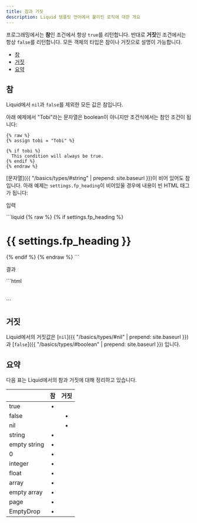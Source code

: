 ```yaml
---
title: 참과 거짓
description: Liquid 템플릿 언어에서 불리인 로직에 대한 개요
---
```


프로그래밍에서는 **참**인 조건에서 항상 `true`를 리턴합니다. 반대로 **거짓**인 조건에서는 항상 `false`를 리턴합니다. 모든 객체의 타입은 참이나 거짓으로 설명이 가능합니다.

- [참](#truthy)
- [거짓](#falsy)
- [요약](#summary)

<div id="truthy"></div>

## 참

Liquid에서 `nil`과 `false`를 제외한 모든 값은 참입니다.

아래 예제에서 "Tobi"라는 문자열은 boolean이 아니지만 조건식에서는 참인 조건이 됩니다:

```liquid
{% raw %}
{% assign tobi = "Tobi" %}

{% if tobi %}
  This condition will always be true.
{% endif %}
{% endraw %}
```

[문자열]({{ "/basics/types/#string" | prepend: site.baseurl }})이 비어 있어도 참입니다. 아래 예제는 `settings.fp_heading`이 비어있울 경우에 내용이 빈 HTML 태그가 됩니다:

<p class="code-label">입력</p>
```liquid
{% raw %}
{% if settings.fp_heading %}
  <h1>{{ settings.fp_heading }}</h1>
{% endif %}
{% endraw %}
```

<p class="code-label">결과</p>
```html
<h1></h1>
```
<div id="falsy"></div>

## 거짓

Liquid에서의 거짓값은 [`nil`]({{ "/basics/types/#nil" | prepend: site.baseurl }})과 [`false`]({{ "/basics/types/#boolean" | prepend: site.baseurl }}) 입니다.

<div id="summary"></div>

## 요약

다음 표는 Liquid에서의 참과 거짓에 대해 정리하고 있습니다.

|               | 참            | 거짓           |
| ------------- |:-------------:|:-------------:|
| true          | •             |               |
| false         |               | •             |
| nil           |               | •             |
| string        | •             |               |
| empty string  | •             |               |
| 0             | •             |               |
| integer       | •             |               |
| float         | •             |               |
| array         | •             |               |
| empty array   | •             |               |
| page          | •             |               |
| EmptyDrop     | •             |               |
